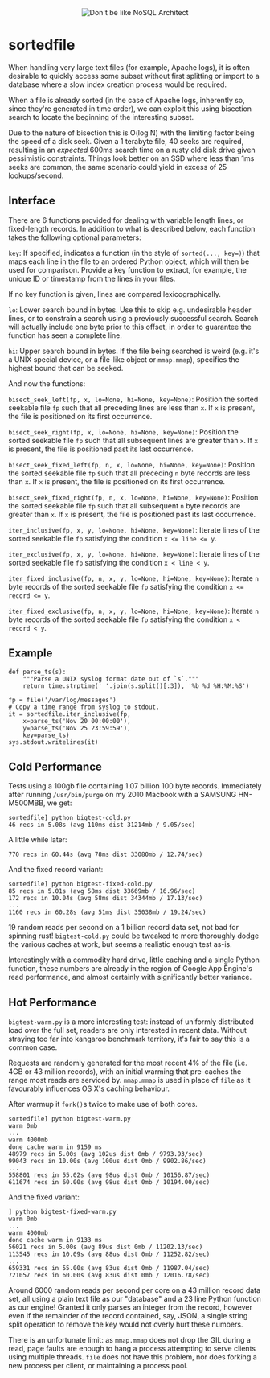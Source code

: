 
<div style="text-align: center">
<img title="Don't be like NoSQL Architect" src="http://i.imgur.com/hNNkn.jpg">
</div>


sortedfile
==========

When handling very large text files (for example, Apache logs), it is often
desirable to quickly access some subset without first splitting or import to a
database where a slow index creation process would be required.

When a file is already sorted (in the case of Apache logs, inherently so, since
they're generated in time order), we can exploit this using bisection search to
locate the beginning of the interesting subset.

Due to the nature of bisection this is O(log N) with the limiting factor being
the speed of a disk seek. Given a 1 terabyte file, 40 seeks are required,
resulting in an *expected* 600ms search time on a rusty old disk drive given
pessimistic constraints. Things look better on an SSD where less than 1ms seeks
are common, the same scenario could yield in excess of 25 lookups/second.


Interface
---------

There are 6 functions provided for dealing with variable length lines, or
fixed-length records. In addition to what is described below, each function
takes the following optional parameters:

``key``:
  If specified, indicates a function (in the style of ``sorted(..., key=)``)
  that maps each line in the file to an ordered Python object, which will then
  be used for comparison. Provide a key function to extract, for example, the
  unique ID or timestamp from the lines in your files.

  If no key function is given, lines are compared lexicographically.

``lo``:
  Lower search bound in bytes. Use this to skip e.g. undesirable header lines,
  or to constrain a search using a previously successful search. Search will
  actually include one byte prior to this offset, in order to guarantee the
  function has seen a complete line.

``hi``:
  Upper search bound in bytes. If the file being searched is weird (e.g. it's a
  UNIX special device, or a file-like object or ``mmap.mmap``), specifies the
  highest bound that can be seeked.

And now the functions:

``bisect_seek_left(fp, x, lo=None, hi=None, key=None)``:
  Position the sorted seekable file ``fp`` such that all preceding lines are
  less than ``x``. If ``x`` is present, the file is positioned on its first
  occurrence.

``bisect_seek_right(fp, x, lo=None, hi=None, key=None)``:
  Position the sorted seekable file ``fp`` such that all subsequent lines are
  greater than ``x``. If ``x`` is present, the file is positioned past its last
  occurrence.

``bisect_seek_fixed_left(fp, n, x, lo=None, hi=None, key=None)``:
  Position the sorted seekable file ``fp`` such that all preceding ``n`` byte
  records are less than ``x``. If ``x`` is present, the file is positioned on
  its first occurrence.

``bisect_seek_fixed_right(fp, n, x, lo=None, hi=None, key=None)``:
  Position the sorted seekable file ``fp`` such that all subsequent ``n`` byte
  records are greater than ``x``. If ``x`` is present, the file is positioned
  past its last occurrence.

``iter_inclusive(fp, x, y, lo=None, hi=None, key=None)``:
  Iterate lines of the sorted seekable file ``fp`` satisfying the condition
  ``x <= line <= y``.

``iter_exclusive(fp, x, y, lo=None, hi=None, key=None)``:
  Iterate lines of the sorted seekable file `fp` satisfying the condition
  ``x < line < y``.

``iter_fixed_inclusive(fp, n, x, y, lo=None, hi=None, key=None)``:
  Iterate ``n`` byte records of the sorted seekable file ``fp`` satisfying the
  condition ``x <= record <= y``.

``iter_fixed_exclusive(fp, n, x, y, lo=None, hi=None, key=None)``:
  Iterate ``n`` byte records of the sorted seekable file ``fp`` satisfying the
  condition ``x < record < y``.


Example
-------

    def parse_ts(s):
        """Parse a UNIX syslog format date out of `s`."""
        return time.strptime(' '.join(s.split()[:3]), '%b %d %H:%M:%S')

    fp = file('/var/log/messages')
    # Copy a time range from syslog to stdout.
    it = sortedfile.iter_inclusive(fp,
        x=parse_ts('Nov 20 00:00:00'),
        y=parse_ts('Nov 25 23:59:59'),
        key=parse_ts)
    sys.stdout.writelines(it)


Cold Performance
----------------

Tests using a 100gb file containing 1.07 billion 100 byte records. Immediately
after running ``/usr/bin/purge`` on my 2010 Macbook with a SAMSUNG HN-M500MBB,
we get:

    sortedfile] python bigtest-cold.py 
    46 recs in 5.08s (avg 110ms dist 31214mb / 9.05/sec)

A little while later:

    770 recs in 60.44s (avg 78ms dist 33080mb / 12.74/sec)

And the fixed record variant:

    sortedfile] python bigtest-fixed-cold.py 
    85 recs in 5.01s (avg 58ms dist 33669mb / 16.96/sec)
    172 recs in 10.04s (avg 58ms dist 34344mb / 17.13/sec)
    ...
    1160 recs in 60.28s (avg 51ms dist 35038mb / 19.24/sec)

19 random reads per second on a 1 billion record data set, not bad for spinning
rust! ``bigtest-cold.py`` could be tweaked to more thoroughly dodge the various
caches at work, but seems a realistic enough test as-is.

Interestingly with a commodity hard drive, little caching and a single Python
function, these numbers are already in the region of Google App Engine's read
performance, and almost certainly with significantly better variance.


Hot Performance
---------------

``bigtest-warm.py`` is a more interesting test: instead of uniformly
distributed load over the full set, readers are only interested in recent data.
Without straying too far into kangaroo benchmark territory, it's fair to say
this is a common case.

Requests are randomly generated for the most recent 4% of the file (i.e. 4GB or
43 million records), with an initial warming that pre-caches the range most
reads are serviced by. ``mmap.mmap`` is used in place of ``file`` as it
favourably influences OS X's caching behaviour.

After warmup it ``fork()``s twice to make use of both cores.

    sortedfile] python bigtest-warm.py 
    warm 0mb
    ...
    warm 4000mb
    done cache warm in 9159 ms
    48979 recs in 5.00s (avg 102us dist 0mb / 9793.93/sec)
    99043 recs in 10.00s (avg 100us dist 0mb / 9902.86/sec)
    ...
    558801 recs in 55.02s (avg 98us dist 0mb / 10156.87/sec)
    611674 recs in 60.00s (avg 98us dist 0mb / 10194.00/sec)

And the fixed variant:

    ] python bigtest-fixed-warm.py 
    warm 0mb
    ...
    warm 4000mb
    done cache warm in 9133 ms
    56021 recs in 5.00s (avg 89us dist 0mb / 11202.13/sec)
    113545 recs in 10.09s (avg 88us dist 0mb / 11252.82/sec)
    ...
    659331 recs in 55.00s (avg 83us dist 0mb / 11987.04/sec)
    721057 recs in 60.00s (avg 83us dist 0mb / 12016.78/sec)

Around 6000 random reads per second per core on a 43 million record data set,
all using a plain text file as our "database" and a 23 line Python function as
our engine! Granted it only parses an integer from the record, however even if
the remainder of the record contained, say, JSON, a single string split
operation to remove the key would not overly hurt these numbers.

There is an unfortunate limit: as ``mmap.mmap`` does not drop the GIL during a
read, page faults are enough to hang a process attempting to serve clients
using multiple threads. ``file`` does not have this problem, nor does forking a
new process per client, or maintaining a process pool.
